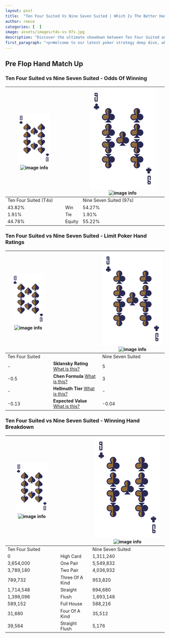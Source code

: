 ```yaml
---
layout: post
title:  "Ten Four Suited Vs Nine Seven Suited | Which Is The Better Hand In Poker? A Complete Guide"
author: reece
categories: [  ]
image: assets/images/t4s-vs-97s.jpg
description: "Discover the ultimate showdown between Ten Four Suited and Nine Seven Suited in poker! Uncover the odds, strategies, and scenarios where one hand triumphs over the other. Get ready to up your poker game with this thrilling analysis."
first_paragraph: "<p>Welcome to our latest poker strategy deep dive, where we're pitting two distinct hands against each other in a high-stakes showdown: Ten Four Suited vs Nine Seven Suited.</p><p>In the dynamic world of poker, every decision counts, and knowing which hand holds the upper hand is key to your success at the table.</p><p>In this article, we'll dissect these two hands, explore the scenarios where one dominates the other, and equip you with the knowledge to make strategic choices that can tip the odds in your favor.</p><p>Get ready to unravel the intriguing dynamics of these poker hands and elevate your game to new heights.</p>"
---
```




[comment]: # (sp0)

## Pre Flop Hand Match Up

<div class="table hand-ratings" markdown="1"> 



### Ten Four Suited vs Nine Seven Suited - Odds Of Winning


    
| ![image info](assets/images/hand1/T.png) ![image info](assets/images/hand1/4s.png) |  | ![image info](assets/images/hand2/9.png) ![image info](assets/images/hand2/7s.png) |
| -------- | -------- | -------- |
| Ten Four Suited (T4s) |  | Nine Seven Suited (97s) |
| 43.82% | Win | 54.27% |
| 1.91% | Tie | 1.91% |
| 44.78% | Equity | 55.22% |




[comment]: # (sp1)



### Ten Four Suited vs Nine Seven Suited - Limit Poker Hand Ratings


    
| ![image info](assets/images/hand1/T.png) ![image info](assets/images/hand1/4s.png) |  | ![image info](assets/images/hand2/9.png) ![image info](assets/images/hand2/7s.png) |
| -------- | -------- | -------- |
| Ten Four Suited |  | Nine Seven Suited |
| - | **Sklansky Rating** [What is this?](/sklansky-rating-explained) | 5 |
| -0.5 | **Chen Formula** [What is this?](/chen-formula-explained) | 3 |
| - | **Hellmuth Tier** [What is this?](/Hellmuth-tier-explained) | - |
| -0.13 | **Expected Value** [What is this?](/expected-value-explained) | -0.04 |




[comment]: # (sp2)



### Ten Four Suited vs Nine Seven Suited - Winning Hand Breakdown


    
| ![image info](assets/images/hand1/T.png) ![image info](assets/images/hand1/4s.png) |  | ![image info](assets/images/hand2/9.png) ![image info](assets/images/hand2/7s.png) |
| -------- | -------- | -------- |
| Ten Four Suited |  | Nine Seven Suited |
| 0 | High Card | 1,311,240 |
| 3,654,000 | One Pair | 5,549,832 |
| 3,789,180 | Two Pair | 4,036,932 |
| 789,732 | Three Of A Kind | 953,820 |
| 1,714,548 | Straight | 694,680 |
| 1,398,096 | Flush | 1,693,148 |
| 589,152 | Full House | 588,216 |
| 31,680 | Four Of A Kind | 35,512 |
| 39,564 | Straight Flush | 5,176 |




[comment]: # (sp3)



</div>

[comment]: # (sp4)



[comment]: # (sp5)

